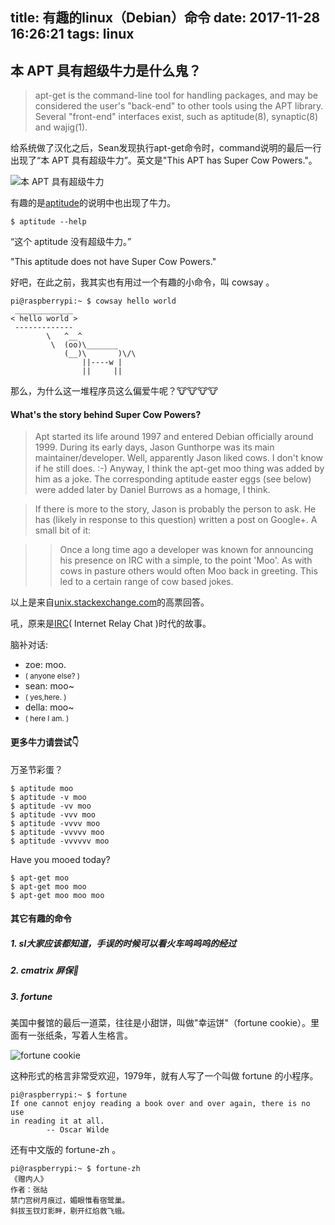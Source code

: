title: 有趣的linux（Debian）命令
date: 2017-11-28 16:26:21
tags: linux
---

## 本 APT 具有超级牛力是什么鬼？

>  apt-get is the command-line tool for handling packages, and may be considered the user's "back-end" to other tools using the APT library. Several "front-end" interfaces exist, such as aptitude(8), synaptic(8) and wajig(1).

给系统做了汉化之后，Sean发现执行apt-get命令时，command说明的最后一行出现了“本 APT 具有超级牛力”。英文是"This APT has Super Cow Powers."。

![本 APT 具有超级牛力](http://cdn.zoeservers.com/blog/apt_20171128163821.png)

有趣的是[aptitude](https://baike.baidu.com/item/aptitude/6849487?fr=aladdin)的说明中也出现了牛力。

```
$ aptitude --help
```

“这个 aptitude 没有超级牛力。”

"This aptitude does not have Super Cow Powers."

好吧，在此之前，我其实也有用过一个有趣的小命令，叫 cowsay 。

```
pi@raspberrypi:~ $ cowsay hello world
 _____________
< hello world >
 -------------
        \   ^__^
         \  (oo)\_______
            (__)\       )\/\
                ||----w |
                ||     ||

```

那么，为什么这一堆程序员这么偏爱牛呢？🐮🐮🐮🐮

#### What's the story behind Super Cow Powers?

> Apt started its life around 1997 and entered Debian officially around 1999. During its early days, Jason Gunthorpe was its main maintainer/developer. Well, apparently Jason liked cows. I don't know if he still does. :-) Anyway, I think the apt-get moo thing was added by him as a joke. The corresponding aptitude easter eggs (see below) were added later by Daniel Burrows as a homage, I think.

> If there is more to the story, Jason is probably the person to ask. He has (likely in response to this question) written a post on Google+. A small bit of it:

>> Once a long time ago a developer was known for announcing his presence on IRC with a simple, to the point 'Moo'. As with cows in pasture others would often Moo back in greeting. This led to a certain range of cow based jokes.

以上是来自[unix.stackexchange.com](https://unix.stackexchange.com/questions/92185/whats-the-story-behind-super-cow-powers)的高票回答。

吼，原来是[IRC](https://baike.baidu.com/item/IRC/10410?fr=aladdin)( Internet Relay Chat )时代的故事。

脑补对话:

- zoe: moo.    
- <small>( anyone else? )</small>
- sean: moo~   
- <small>( yes,here. )</small>
- della: moo~  
- <small>( here I am. )</small>

#### 更多牛力请尝试👇

万圣节彩蛋？
```
$ aptitude moo
$ aptitude -v moo
$ aptitude -vv moo
$ aptitude -vvv moo
$ aptitude -vvvv moo
$ aptitude -vvvvv moo
$ aptitude -vvvvvv moo
```

Have you mooed today?
```
$ apt-get moo
$ apt-get moo moo
$ apt-get moo moo moo
```

#### 其它有趣的命令

##### 1. sl大家应该都知道，手误的时候可以看火车呜呜呜的经过
##### 2. cmatrix 屏保🙂
##### 3. fortune
 
美国中餐馆的最后一道菜，往往是小甜饼，叫做"幸运饼"（fortune cookie）。里面有一张纸条，写着人生格言。

![fortune cookie](https://timgsa.baidu.com/timg?image&quality=80&size=b9999_10000&sec=1512466632&di=b22654281d39ca66b2085d11de46b2aa&imgtype=jpg&er=1&src=http%3A%2F%2Ffarm1.staticflickr.com%2F53%2F120157809_d3a7ee3718.jpg)

这种形式的格言非常受欢迎，1979年，就有人写了一个叫做 fortune 的小程序。

```
pi@raspberrypi:~ $ fortune
If one cannot enjoy reading a book over and over again, there is no use
in reading it at all.
		-- Oscar Wilde
```

还有中文版的 fortune-zh 。

```
pi@raspberrypi:~ $ fortune-zh
《赠内人》
作者：张祜
禁门宫树月痕过，媚眼惟看宿鹭巢。
斜拔玉钗灯影畔，剔开红焰救飞蛾。
```
